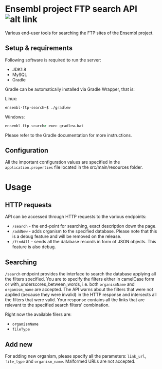 # Ensembl project FTP search API ![alt link](https://travis-ci.org/stefanches7/ensembl-ftp-search.svg?branch=master)
Various end-user tools for searching the FTP sites of the Ensembl project.

Setup & requirements
--------------------
Following software is required to run the server:
* JDK1.8
* MySQL
* Gradle

Gradle can be automatically installed via Gradle Wrapper, that is:

Linux: 
```bash
ensembl-ftp-search~$ ./gradlew
```

Windows:
```cmd
ensembl-ftp-search> exec gradlew.bat

```

Please refer to the Gradle documentation for more instructions.

Configuration
-------------

All the important configuration values are specified in the `application.properties` file located in the src/main/resources folder.

Usage
=====

HTTP requests
-------------

API can be accessed through HTTP requests to the various endpoints:

* `/search` - the end-point for searching, exact description down the page.
* `/addNew` - adds organism to the specified database. Please note that this is a debug feature and will be removed on the release.
* `/findAll` - sends all the database records in form of JSON objects. This feature is also debug.

Searching
---------
`/search` endpoint provides the interface to search the database applying all the filters specified. You are to specify the filters either in camelCase form or with_underscores_between_words, i.e. both `organismName` and `organism_name` are accepted. The API warns about the filters that were not applied (because they were invalid) in the HTTP response and intersects all the filters that were valid. 
Your response contains all the links that are relevant to the specified search filters' combination.

Right now the available filers are:
* `organismName`
* `fileType`

Add new
-------
For adding new organism, please specify all the parameters: `link_url`, `file_type` and `organism_name`. Malformed URLs are not accepted.

